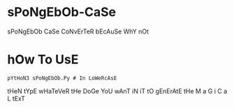 # sPoNgEbOb-CaSe
sPoNgEbOb CaSe CoNvErTeR bEcAuSe WhY nOt

# hOw To UsE

```
pYtHoN3 sPoNgEbOb.Py # In LoWeRcAsE
```

tHeN tYpE wHaTeVeR tHe DoGe YoU wAnT iN iT tO gEnErAtE tHe M a G i C a L tExT
